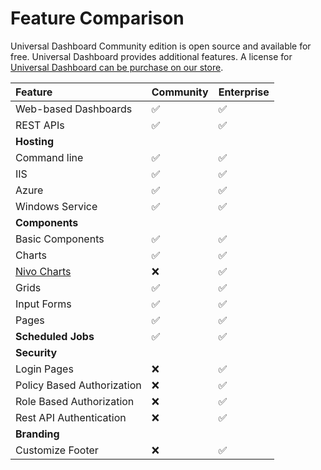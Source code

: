 # Feature Comparison

Universal Dashboard Community edition is open source and available for free. Universal Dashboard provides additional features. A license for [Universal Dashboard can be purchase on our store](https://ironmansoftware.com/product/powershell-universal-dashboard/). 

| Feature | Community | Enterprise |
| :--- | :--- | :--- |
| Web-based Dashboards |  ✅ |  ✅ |
| REST APIs |  ✅ |  ✅ |
| **Hosting** |  |  |
| Command line | ✅ |  ✅ |
| IIS | ✅ | ✅ |
| Azure | ✅ | ✅ |
| Windows Service | ✅ | ✅ |
| **Components** |  |  |
| Basic Components | ✅ | ✅ |
| Charts | ✅ | ✅ |
| [Nivo Charts](http://nivo.rocks/) | ❌  | ✅ |
| Grids | ✅ | ✅ |
| Input Forms | ✅ | ✅ |
| Pages | ✅ | ✅ |
| **Scheduled Jobs** | ✅ | ✅ |
| **Security** |  |  |
| Login Pages | ❌  | ✅ |
| Policy Based Authorization | ❌  | ✅ |
| Role Based Authorization | ❌  | ✅ |
| Rest API Authentication | ❌  | ✅ |
| **Branding** |  |  |
| Customize Footer | ❌ | ✅ |



